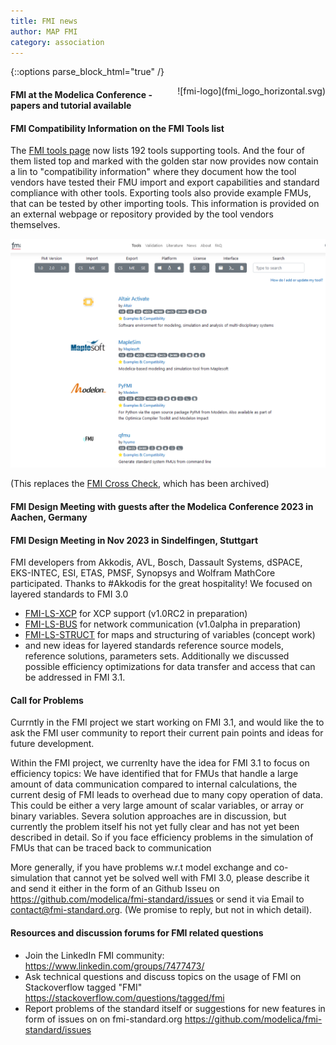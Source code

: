 ```yaml
---
title: FMI news
author: MAP FMI
category: association
---
```


{::options parse_block_html="true" /}

<div style="float: right">
![fmi-logo](fmi_logo_horizontal.svg)
</div>

#### FMI at the Modelica Conference - papers and tutorial available

#### FMI Compatibility Information on the FMI Tools list

The [FMI tools page](https://fmi-standard.org/tools/) now lists 192 tools supporting tools. 
And the four of them listed top and marked with the golden star now provides now contain a lin to "compatibility information" where they document how the tool vendors have tested their FMU import and export capabilities and standard compliance with other tools. 
Exporting tools also provide example FMUs, that can be tested by other importing tools.
This information is provided on an external webpage or repository provided by the tool vendors themselves.

![](FMI_tools_page.png)

(This replaces the [FMI Cross Check](https://github.com/modelica/fmi-cross-check), which has been archived)

#### FMI Design Meeting with guests after the Modelica Conference 2023 in Aachen, Germany

#### FMI Design Meeting in Nov 2023 in Sindelfingen, Stuttgart

FMI developers from Akkodis, AVL, Bosch, Dassault Systems, dSPACE, EKS-INTEC, ESI, ETAS, PMSF, Synopsys and Wolfram MathCore participated. Thanks to #Akkodis for the great hospitality!
We focused on layered standards to FMI 3.0
- [FMI-LS-XCP](https://github.com/modelica/fmi-ls-xcp) for XCP support (v1.0RC2 in preparation)
- [FMI-LS-BUS](https://github.com/modelica/fmi-ls-bus) for network communication (v1.0alpha in preparation)
- [FMI-LS-STRUCT](https://github.com/modelica/fmi-ls-struct) for maps and structuring of variables (concept work)
- and new ideas for layered standards reference source models, reference solutions, parameters sets.
Additionally we discussed possible efficiency optimizations for data transfer and access that can be addressed in FMI 3.1.

#### Call for Problems 

Currntly in the FMI project we start working on FMI 3.1, and would like the to ask the FMI user community to report their current pain points and ideas for future development.

Within the FMI project, we currenlty have the idea for FMI 3.1 to focus on efficiency topics: We have identified that for FMUs that handle a large amount of data communication compared to internal calculations, the current desig of FMI leads to overhead due to many copy operation of data. 
This could be either a very large amount of scalar variables, or array or binary variables. Severa solution approaches are in discussion, but currently the problem itself his not yet fully clear and has not yet been described in detail.
So if you face efficiency problems in the simulation of FMUs that can be traced back to communication

More generally, if you have problems w.r.t model exchange and co-simulation that cannot yet be solved well with FMI 3.0, please describe it and send it either in the form of an Github Isseu on https://github.com/modelica/fmi-standard/issues or send it via Email to contact@fmi-standard.org.
(We promise to reply, but not in which detail).

#### Resources and discussion forums for FMI related questions

* Join the LinkedIn FMI community: https://www.linkedin.com/groups/7477473/
* Ask technical questions and discuss topics on the usage of FMI on Stackoverflow tagged "FMI" https://stackoverflow.com/questions/tagged/fmi
* Report problems of the standard itself or suggestions for new features in form of issues on on fmi-standard.org https://github.com/modelica/fmi-standard/issues





